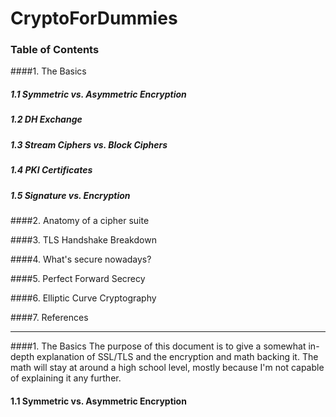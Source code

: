 # CryptoForDummies

### Table of Contents

####1. The Basics
#####     1.1 Symmetric vs. Asymmetric Encryption
#####     1.2 DH Exchange
#####     1.3 Stream Ciphers vs. Block Ciphers
#####     1.4 PKI Certificates
#####     1.5 Signature vs. Encryption

####2. Anatomy of a cipher suite

####3. TLS Handshake Breakdown

####4. What's secure nowadays?

####5. Perfect Forward Secrecy

####6. Elliptic Curve Cryptography

####7. References
***
####1. The Basics
The purpose of this document is to give a somewhat in-depth explanation of SSL/TLS and the encryption and math backing it. The math will stay at around a high school level, mostly because I'm not capable of explaining it any further.

####    1.1 Symmetric vs. Asymmetric Encryption
